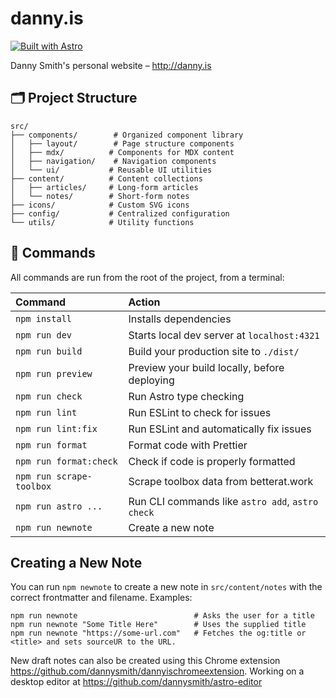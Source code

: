 # danny.is

[![Built with Astro](https://astro.badg.es/v2/built-with-astro/tiny.svg)](https://astro.build)

Danny Smith's personal website – http://danny.is

## 🗂️ Project Structure

```
src/
├── components/        # Organized component library
│   ├── layout/        # Page structure components
│   ├── mdx/          # Components for MDX content
│   ├── navigation/    # Navigation components
│   └── ui/           # Reusable UI utilities
├── content/          # Content collections
│   ├── articles/     # Long-form articles
│   └── notes/        # Short-form notes
├── icons/            # Custom SVG icons
├── config/           # Centralized configuration
└── utils/            # Utility functions
```

## 🧞 Commands

All commands are run from the root of the project, from a terminal:

| Command                  | Action                                           |
| :----------------------- | :----------------------------------------------- |
| `npm install`            | Installs dependencies                            |
| `npm run dev`            | Starts local dev server at `localhost:4321`      |
| `npm run build`          | Build your production site to `./dist/`          |
| `npm run preview`        | Preview your build locally, before deploying     |
| `npm run check`          | Run Astro type checking                          |
| `npm run lint`           | Run ESLint to check for issues                   |
| `npm run lint:fix`       | Run ESLint and automatically fix issues          |
| `npm run format`         | Format code with Prettier                        |
| `npm run format:check`   | Check if code is properly formatted              |
| `npm run scrape-toolbox` | Scrape toolbox data from betterat.work           |
| `npm run astro ...`      | Run CLI commands like `astro add`, `astro check` |
| `npm run newnote`        | Create a new note                                |

## Creating a New Note

You can run `npm newnote` to create a new note in `src/content/notes` with the correct frontmatter and filename. Examples:

```shell
npm run newnote                          # Asks the user for a title
npm run newnote "Some Title Here"        # Uses the supplied title
npm run newnote "https://some-url.com"   # Fetches the og:title or <title> and sets sourceUR to the URL.
```

New draft notes can also be created using this Chrome extension https://github.com/dannysmith/dannyischromeextension. Working on a desktop editor at https://github.com/dannysmith/astro-editor
